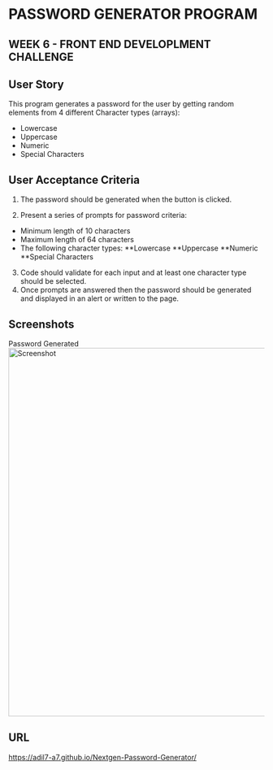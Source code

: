 # PASSWORD GENERATOR PROGRAM

## WEEK 6 - FRONT END DEVELOPLMENT CHALLENGE

## User Story
This program generates a password for the user by getting random elements from 4 different Character types (arrays):
* Lowercase
* Uppercase
* Numeric
* Special Characters

## User Acceptance Criteria
1. The password should be generated when the button is clicked.

2. Present a series of prompts for password criteria:
* Minimum length of 10 characters
* Maximum length of 64 characters
* The following character types:
    **Lowercase
    **Uppercase
    **Numeric
    **Special Characters

3. Code should validate for each input and at least one character type should be selected.
4. Once prompts are answered then the password should be generated and displayed in an alert or written to the page.


## Screenshots
Password Generated
<img width="725" alt="Screenshot" src="https://user-images.githubusercontent.com/117782725/211689323-97af4113-ab20-4f5d-8b46-77231db09c9d.png">

## URL
https://adil7-a7.github.io/Nextgen-Password-Generator/

